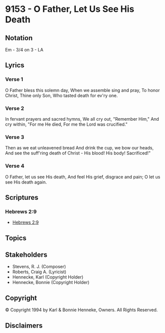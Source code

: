 # 9153 - O Father, Let Us See His Death

## Notation

Em - 3/4 on 3 - LA

## Lyrics

### Verse 1

O Father bless  this solemn day, When we assemble sing and pray, To honor Christ, Thine only Son, Who tasted death for ev'ry one.

### Verse 2

In fervant prayers and sacred hymns, We all cry out, "Remember Him," And cry within, "For me He died, For me the Lord was crucified."

### Verse 3

Then as we eat unleavened bread And drink the cup, we bow our heads, And see the suff'ring death of Christ - His blood! His body! Sacrificed!"

### Verse 4

O Father, let us see His death, And feel His grief, disgrace and pain; O let us see His death again.


## Scriptures

### Hebrews 2:9

- [Hebrews 2:9](https://www.biblegateway.com/passage/?search=Hebrews%202%3A9)


## Topics


## Stakeholders

- Stevens, R. J. (Composer)
- Roberts, Craig A. (Lyricist)
- Hennecke, Karl (Copyright Holder)
- Hennecke, Bonnie (Copyright Holder)

## Copyright

© Copyright 1994 by Karl & Bonnie Henneke, Owners. All Rights Reserved.


## Disclaimers


